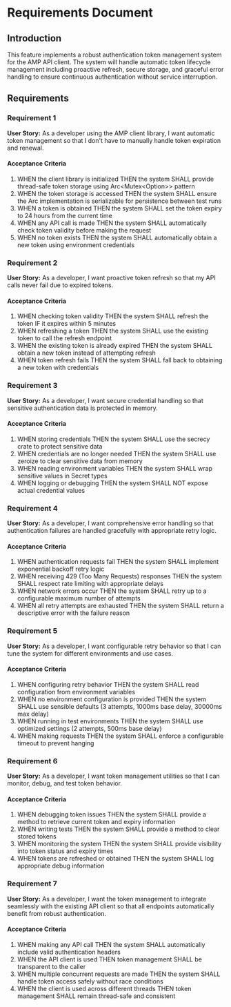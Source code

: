 # Requirements Document

## Introduction

This feature implements a robust authentication token management system for the AMP API client. The system will handle automatic token lifecycle management including proactive refresh, secure storage, and graceful error handling to ensure continuous authentication without service interruption.

## Requirements

### Requirement 1

**User Story:** As a developer using the AMP client library, I want automatic token management so that I don't have to manually handle token expiration and renewal.

#### Acceptance Criteria

1. WHEN the client library is initialized THEN the system SHALL provide thread-safe token storage using Arc<Mutex<Option<T>>> pattern
2. WHEN the token storage is accessed THEN the system SHALL ensure the Arc<Mutex> implementation is serializable for persistence between test runs
3. WHEN a token is obtained THEN the system SHALL set the token expiry to 24 hours from the current time
4. WHEN any API call is made THEN the system SHALL automatically check token validity before making the request
5. WHEN no token exists THEN the system SHALL automatically obtain a new token using environment credentials

### Requirement 2

**User Story:** As a developer, I want proactive token refresh so that my API calls never fail due to expired tokens.

#### Acceptance Criteria

1. WHEN checking token validity THEN the system SHALL refresh the token IF it expires within 5 minutes
2. WHEN refreshing a token THEN the system SHALL use the existing token to call the refresh endpoint
3. WHEN the existing token is already expired THEN the system SHALL obtain a new token instead of attempting refresh
4. WHEN token refresh fails THEN the system SHALL fall back to obtaining a new token with credentials

### Requirement 3

**User Story:** As a developer, I want secure credential handling so that sensitive authentication data is protected in memory.

#### Acceptance Criteria

1. WHEN storing credentials THEN the system SHALL use the secrecy crate to protect sensitive data
2. WHEN credentials are no longer needed THEN the system SHALL use zeroize to clear sensitive data from memory
3. WHEN reading environment variables THEN the system SHALL wrap sensitive values in Secret types
4. WHEN logging or debugging THEN the system SHALL NOT expose actual credential values

### Requirement 4

**User Story:** As a developer, I want comprehensive error handling so that authentication failures are handled gracefully with appropriate retry logic.

#### Acceptance Criteria

1. WHEN authentication requests fail THEN the system SHALL implement exponential backoff retry logic
2. WHEN receiving 429 (Too Many Requests) responses THEN the system SHALL respect rate limiting with appropriate delays
3. WHEN network errors occur THEN the system SHALL retry up to a configurable maximum number of attempts
4. WHEN all retry attempts are exhausted THEN the system SHALL return a descriptive error with the failure reason

### Requirement 5

**User Story:** As a developer, I want configurable retry behavior so that I can tune the system for different environments and use cases.

#### Acceptance Criteria

1. WHEN configuring retry behavior THEN the system SHALL read configuration from environment variables
2. WHEN no environment configuration is provided THEN the system SHALL use sensible defaults (3 attempts, 1000ms base delay, 30000ms max delay)
3. WHEN running in test environments THEN the system SHALL use optimized settings (2 attempts, 500ms base delay)
4. WHEN making requests THEN the system SHALL enforce a configurable timeout to prevent hanging

### Requirement 6

**User Story:** As a developer, I want token management utilities so that I can monitor, debug, and test token behavior.

#### Acceptance Criteria

1. WHEN debugging token issues THEN the system SHALL provide a method to retrieve current token and expiry information
2. WHEN writing tests THEN the system SHALL provide a method to clear stored tokens
3. WHEN monitoring the system THEN the system SHALL provide visibility into token status and expiry times
4. WHEN tokens are refreshed or obtained THEN the system SHALL log appropriate debug information

### Requirement 7

**User Story:** As a developer, I want the token management to integrate seamlessly with the existing API client so that all endpoints automatically benefit from robust authentication.

#### Acceptance Criteria

1. WHEN making any API call THEN the system SHALL automatically include valid authentication headers
2. WHEN the API client is used THEN token management SHALL be transparent to the caller
3. WHEN multiple concurrent requests are made THEN the system SHALL handle token access safely without race conditions
4. WHEN the client is used across different threads THEN token management SHALL remain thread-safe and consistent